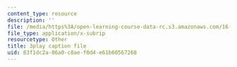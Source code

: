 ```yaml
---
content_type: resource
description: ''
file: /media/https%3A/open-learning-course-data-rc.s3.amazonaws.com/16-885j-aircraft-systems-engineering-fall-2005/83f1dc2a06a0c8aef0d4e61b60567268_rV5eSoBqrsY.srt
file_type: application/x-subrip
resourcetype: Other
title: 3play caption file
uid: 83f1dc2a-06a0-c8ae-f0d4-e61b60567268
---
```

